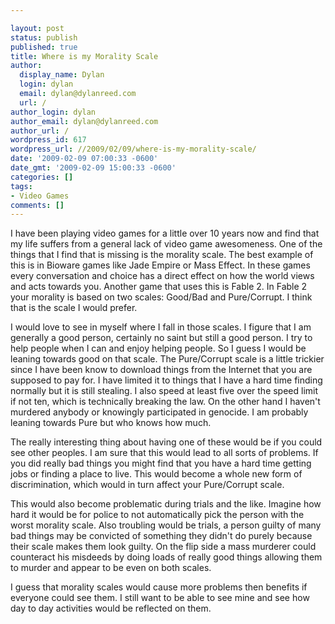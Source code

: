 ```yaml
---

layout: post
status: publish
published: true
title: Where is my Morality Scale
author:
  display_name: Dylan
  login: dylan
  email: dylan@dylanreed.com
  url: /
author_login: dylan
author_email: dylan@dylanreed.com
author_url: /
wordpress_id: 617
wordpress_url: //2009/02/09/where-is-my-morality-scale/
date: '2009-02-09 07:00:33 -0600'
date_gmt: '2009-02-09 15:00:33 -0600'
categories: []
tags:
- Video Games
comments: []
---
```


I have been playing video games for a little over 10 years now and find that my life suffers from a general lack of video game awesomeness. One of the things that I find that is missing is the morality scale. The best example of this is in Bioware games like Jade Empire or Mass Effect. In these games every conversation and choice has a direct effect on how the world views and acts towards you. Another game that uses this is Fable 2. In Fable 2 your morality is based on two scales: Good/Bad and Pure/Corrupt. I think that is the scale I would prefer.

I would love to see in myself where I fall in those scales. I figure that I am generally a good person, certainly no saint but still a good person. I try to help people when I can and enjoy helping people. So I guess I would be leaning towards good on that scale. The Pure/Corrupt scale is a little trickier since I have been know to download things from the Internet that you are supposed to pay for. I have limited it to things that I have a hard time finding normally but it is still stealing. I also speed at least five over the speed limit if not ten, which is technically breaking the law. On the other hand I haven't murdered anybody or knowingly participated in genocide. I am probably leaning towards Pure but who knows how much.

The really interesting thing about having one of these would be if you could see other peoples. I am sure that this would lead to all sorts of problems. If you did really bad things you might find that you have a hard time getting jobs or finding a place to live. This would become a whole new form of discrimination, which would in turn affect your Pure/Corrupt scale.

This would also become problematic during trials and the like. Imagine how hard it would be for police to not automatically pick the person with the worst morality scale. Also troubling would be trials, a person guilty of many bad things may be convicted of something they didn't do purely because their scale makes them look guilty. On the flip side a mass murderer could counteract his misdeeds by doing loads of really good things allowing them to murder and appear to be even on both scales.

I guess that morality scales would cause more problems then benefits if everyone could see them. I still want to be able to see mine and see how day to day activities would be reflected on them.
